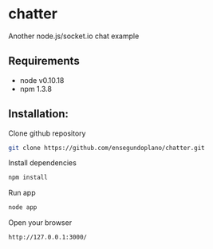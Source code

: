 chatter
=======

Another node.js/socket.io chat example

Requirements
--------------

- node v0.10.18
- npm 1.3.8

Installation:
--------------

Clone github repository
```bash
git clone https://github.com/ensegundoplano/chatter.git
```

Install dependencies
```bash
npm install
```

Run app
```bash
node app
```

Open your browser
```bash
http://127.0.0.1:3000/
```

